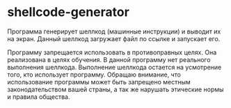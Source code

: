 # shellcode-generator

Программа генерирует шеллкод (машинные инструкции) и выводит их на экран.
Данный шеллкод загружает файл по ссылке и запускает его.

Программу запрещается использовать в противоправных целях. Она реализована в целях обучения.
В данной программу нет реального выполнения шеллкода. Выполнение шеллкода остается на усмотрение того, кто использует программу.
Обращаю внимание, что использование программы может быть запрещено местным законодательством вашей страны, а так же нарушать этические нормы и правила общества.